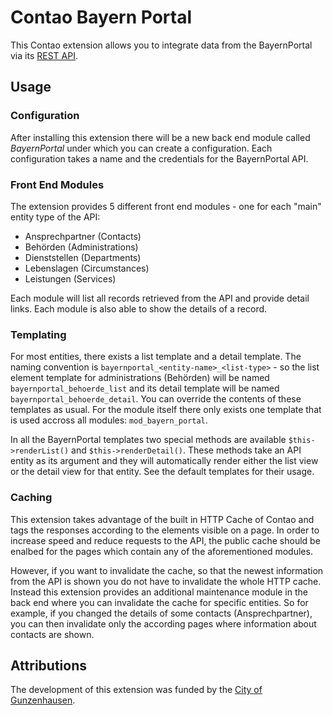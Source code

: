 Contao Bayern Portal
====================

This Contao extension allows you to integrate data from the BayernPortal via its [REST API](https://www.baybw-services.bayern.de/export-webservices.htm).

## Usage

### Configuration

After installing this extension there will be a new back end module called _BayernPortal_ under which you can create a configuration. Each configuration takes a name and the credentials for the BayernPortal API.

### Front End Modules

The extension provides 5 different front end modules - one for each "main" entity type of the API:

* Ansprechpartner (Contacts)
* Behörden (Administrations)
* Dienststellen (Departments)
* Lebenslagen (Circumstances)
* Leistungen (Services)

Each module will list all records retrieved from the API and provide detail links. Each module is also able to show the details of a record.

### Templating

For most entities, there exists a list template and a detail template. The naming convention is `bayernportal_<entity-name>_<list-type>` - so the list element template for administrations (Behörden) will be named `bayernportal_behoerde_list` and its detail template will be named `bayernportal_behoerde_detail`. You can override the contents of these templates as usual. For the module itself there only exists one template that is used accross all modules: `mod_bayern_portal`.

In all the BayernPortal templates two special methods are available `$this->renderList()` and `$this->renderDetail()`. These methods take an API entity as its argument and they will automatically render either the list view or the detail view for that entity. See the default templates for their usage.

### Caching

This extension takes advantage of the built in HTTP Cache of Contao and tags the responses according to the elements visible on a page. In order to increase speed and reduce requests to the API, the public cache should be enalbed for the pages which contain any of the aforementioned modules.

However, if you want to invalidate the cache, so that the newest information from the API is shown you do not have to invalidate the whole HTTP cache. Instead this extension provides an additional maintenance module in the back end where you can invalidate the cache for specific entities. So for example, if you changed the details of some contacts (Ansprechpartner), you can then invalidate only the according pages where information about contacts are shown.

## Attributions

The development of this extension was funded by the [City of Gunzenhausen](https://gunzenhausen.de/).
